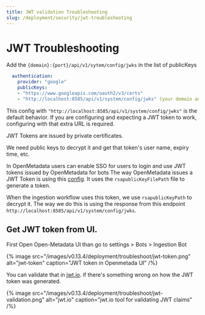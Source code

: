 ```yaml
---
title: JWT validation Troubleshooting
slug: /deployment/security/jwt-troubleshooting
---
```

# JWT Troubleshooting

Add the `{domain}:{port}/api/v1/sytem/config/jwks` in the list of publicKeys

```yaml
  authentication:
    provider: "google"
    publicKeys:
    - "https://www.googleapis.com/oauth2/v3/certs"
    - "http://localhost:8585/api/v1/system/config/jwks" (your domain and port)
```

This config with `"http://localhost:8585/api/v1/system/config/jwks"` is the default behavior. If you are configuring and expecting a JWT token to work, configuring with that extra URL is required.

JWT Tokens are issued by private certificates.

We need public keys to decrypt it and get that token's user name, expiry time, etc.

In OpenMetadata users can enable SSO for users to login and use JWT tokens issued by OpenMetadata for bots
The way OpenMetadata issues a JWT Token is using this [config](https://github.com/open-metadata/OpenMetadata/blob/main/conf/openmetadata.yaml#L155). It uses the `rsapublicKeyFilePath` file to generate a token.

When the ingestion workflow uses this token, we use `rsapublicKeyPath` to decrypt it. The way we do this is using the response from this endpoint `http://localhost:8585/api/v1/system/config/jwks`.


## Get JWT token from UI.

First Open Open-Metadata UI than go to settings > Bots > Ingestion Bot

 {% image
  src="/images/v0.13.4/deployment/troubleshoot/jwt-token.png"
  alt="jwt-token"
  caption="JWT token in Openmetada UI"
 /%}

You can validate that in [jwt.io](https://jwt.io/). if there's something wrong on how the JWT token was generated.

 {% image
  src="/images/v0.13.4/deployment/troubleshoot/jwt-validation.png"
  alt="jwt.io"
  caption="jwt.io tool for validating JWT claims"
 /%}
